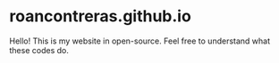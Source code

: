 # roancontreras.github.io

Hello! This is my website in open-source. Feel free to understand what these codes do.
